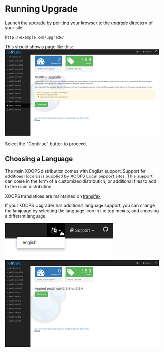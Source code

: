 # Running Upgrade

Launch the upgrade by pointing your browser to the *upgrade* directory of your site:

```
http://example.com/upgrade/
```

This should show a page like this:
![XOOPS Upgrade Startup](../../assets/upgrade-01.png)

Select the "Continue" button to proceed.

## Choosing a Language
The main XOOPS distribution comes with English support. Support for additional
locales is supplied by [XOOPS Local support sites](http://www.xoops.org/modules/xoopspartners/).
This support can come in the form of a customized distribution, or additional
files to add to the main distribution.

XOOPS translations are maintained on [transifex](https://www.transifex.com/xoops/public/)

If your XOOPS Upgrader has additional language support, you can change the language
by selecting the language icon in the top menus, and choosing a different language.

![XOOPS Upgrade Language](../../assets/upgrade-02-change-language.png)
![XOOPS Upgrade Applied Patch](../../assets/upgrade-05-applied.png)
